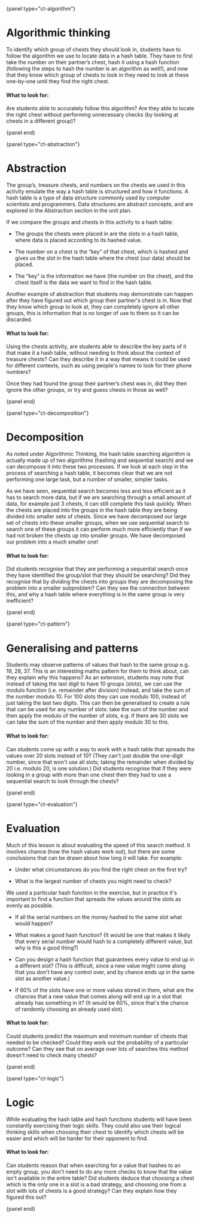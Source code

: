 {panel type="ct-algorithm"}

# Algorithmic thinking

To identify which group of chests they should look in, students have to follow the algorithm we use to locate data in a hash table. 
They have to first take the number on their partner’s chest, hash it using a hash function (following the steps to hash the number is an algorithm as well!), and now that they know which group of chests to look in they need to look at these one-by-one until they find the right chest.

#### What to look for:

Are students able to accurately follow this algorithm?
Are they able to locate the right chest without performing unnecessary checks (by looking at chests in a different group)?

{panel end}

{panel type="ct-abstraction"}

# Abstraction

The group’s, treasure chests, and numbers on the chests we used in this activity emulate the way a hash table is structured and how it functions. 
A hash table is a type of data structure commonly used by computer scientists and programmers. 
Data structures are abstract concepts, and are explored in the Abstraction section in the unit plan.

If we compare the groups and chests in this activity to a hash table:

* The groups the chests were placed in are the slots in a hash table, where data is placed according to its hashed value.

* The number on a chest is the “key” of that chest, which is hashed and gives us the slot in the hash table where the chest (our data) should be placed.

* The “key” is the information we have (the number on the chest), and the chest itself is the data we want to find in the hash table.

Another example of abstraction that students may demonstrate can happen after they have figured out which group their partner's chest is in. 
Now that they know which group to look at, they can completely ignore all other groups, this is information that is no longer of use to them so it can be discarded.

#### What to look for:

Using the chests activity, are students able to describe the key parts of it that make it a hash table, without needing to think about the context of treasure chests? 
Can they describe it in a way that means it could be used for different contexts, such as using people's names to look for their phone numbers?

Once they had found the group their partner’s chest was in, did they then ignore the other groups, or try and guess chests in those as well?

{panel end}

{panel type="ct-decomposition"}

# Decomposition

As noted under Algorithmic Thinking, the hash table searching algorithm is actually made up of two algorithms (hashing and sequential search) and we can decompose it into these two processes.
If we look at each step in the process of searching a hash table, it becomes clear that we are not performing one large task, but a number of smaller, simpler tasks. 

As we have seen, sequential search becomes less and less efficient as it has to search more data, but if we are searching through a small amount of data, for example just 3 chests, it can still complete this task quickly. 
When the chests are placed into the groups in the hash table they are being divided into smaller sets of chests. 
Since we have decomposed our large set of chests into these smaller groups, when we use sequential search to search one of these groups it can perform much more efficiently than if we had not broken the chests up into smaller groups. 
We have decomposed our problem into a much smaller one!

#### What to look for:

Did students recognise that they are performing a sequential search once they have identified the group/slot that they should be searching?
Did they recognise that by dividing the chests into groups they are decomposing the problem into a smaller subproblem? 
Can they see the connection between this, and why a hash table where everything is in the same group is very inefficient?

{panel end}

{panel type="ct-pattern"}

# Generalising and patterns

Students may observe patterns of values that hash to the same group e.g. 19, 28, 37. This is an interesting maths pattern for them to think about, can they explain why this happens?
As an extension, students may note that instead of taking the last digit to have 10 groups (slots), we can use the modulo function (i.e. remainder after division) instead, and take the sum of the number modulo 10. For 100 slots they can use modulo 100, instead of just taking the last two digits. This can then be generalised to create a rule that can be used for any number of slots: take the sum of the number and then apply the modulo of the number of slots, e.g. if there are 30 slots we can take the sum of the number and then apply modulo 30 to this.

#### What to look for:

Can students come up with a way to work with a hash table that spreads the values over 20 slots instead of 10? (They can't just double the one-digit number, since that won't use all slots; taking the remainder when divided by 20 i.e. modulo 20, is one solution.)
Did students recognise that if they were looking in a group with more than one chest then they had to use a sequential search to look through the chests?

{panel end}

{panel type="ct-evaluation"}

# Evaluation

Much of this lesson is about evaluating the speed of this search method. It involves chance (how the hash values work out), but there are some conclusions that can be drawn about how long it will take. 
For example:

* Under what circumstances do you find the right chest on the first try?

* What is the largest number of chests you might need to check?

We used a particular hash function in the exercise, but in practice it's important to find a function that spreads the values around the slots as evenly as possible.

* If all the serial numbers on the money hashed to the same slot what would happen?

* What makes a good hash function? (It would be one that makes it likely that every serial number would hash to a completely different value, but why is this a good thing?)

* Can you design a hash function that guarantees every value to end up in a different slot? (This is difficult, since a new value might come along that you don't have any control over, and by chance ends up in the same slot as another value.)

* If 60% of the slots have one or more values stored in them, what are the chances that a new value that comes along will end up in a slot that already has something in it? (It would be 60%, since that's the chance of randomly choosing an already used slot).

#### What to look for:

Could students predict the maximum and minimum number of chests that needed to be checked? 
Could they work out the probability of a particular outcome? Can they see that on average over lots of searches this method doesn't need to check many chests?

{panel end}

{panel type="ct-logic"}

# Logic

While evaluating the hash table and hash functions students will have been constantly exercising their logic skills.
They could also use their logical thinking skills when choosing their chest to identify which chests will be easier and which will be harder for their opponent to find.

#### What to look for:

Can students reason that when searching for a value that hashes to an empty group, you don't need to do any more checks to know that the value isn't available in the entire table?
Did students deduce that choosing a chest which is the only one in a slot is a bad strategy, and choosing one from a slot with lots of chests is a good strategy? 
Can they explain how they figured this out?

{panel end}
